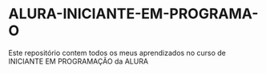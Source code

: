 # ALURA-INICIANTE-EM-PROGRAMA-O
Este repositório contem todos os meus aprendizados no curso de INICIANTE EM PROGRAMAÇÃO da ALURA
